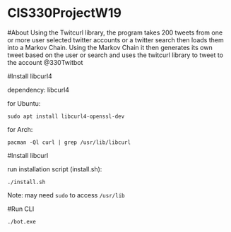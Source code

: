 # CIS330ProjectW19


#About 
Using the Twitcurl library, the program takes 200 tweets from one or more user selected twitter accounts or a twitter search then loads them into a Markov Chain. Using the Markov Chain it then generates its own tweet based on the user or search and uses the twitcurl library to tweet to the account @330Twitbot

#Install libcurl4 

dependency: libcurl4

for Ubuntu:

`sudo apt install libcurl4-openssl-dev`

for Arch:

`pacman -Ql curl | grep /usr/lib/libcurl`

#Install libcurl

run installation script (install.sh):

`./install.sh`

Note: may need `sudo` to access `/usr/lib`

#Run CLI

`./bot.exe`